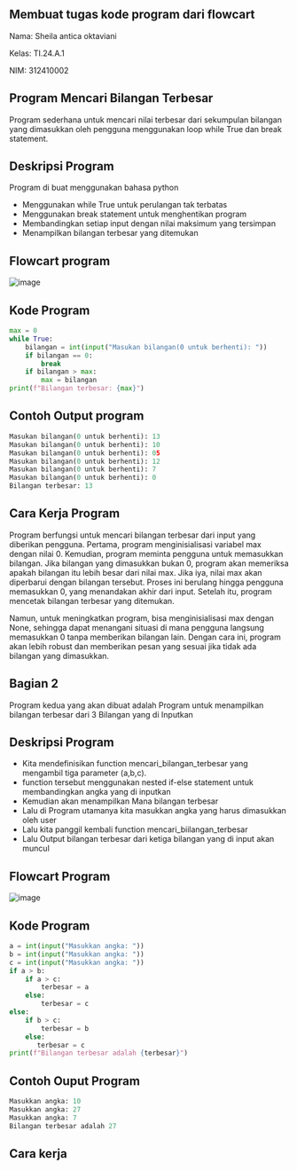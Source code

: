 ## Membuat tugas kode program dari flowcart 

Nama: Sheila antica oktaviani

Kelas: TI.24.A.1

NIM: 312410002

## Program Mencari Bilangan Terbesar
Program sederhana untuk mencari nilai terbesar dari sekumpulan bilangan yang dimasukkan oleh pengguna menggunakan loop while True dan break statement.
## Deskripsi Program
Program di buat menggunakan bahasa python
- Menggunakan while True untuk perulangan tak terbatas
- Menggunakan break statement untuk menghentikan program
- Membandingkan setiap input dengan nilai maksimum yang tersimpan
- Menampilkan bilangan terbesar yang ditemukan
## Flowcart program
![image](https://github.com/user-attachments/assets/bf214e04-74d1-4199-891a-39908f45f595)
## Kode Program
```Python
max = 0                                              
while True:                                          
    bilangan = int(input("Masukan bilangan(0 untuk berhenti): "))  
    if bilangan == 0:                               
        break                                       
    if bilangan > max:                     
        max = bilangan                     
print(f"Bilangan terbesar: {max}")
```
## Contoh Output program
```Python
Masukan bilangan(0 untuk berhenti): 13
Masukan bilangan(0 untuk berhenti): 10
Masukan bilangan(0 untuk berhenti): 05
Masukan bilangan(0 untuk berhenti): 12
Masukan bilangan(0 untuk berhenti): 7
Masukan bilangan(0 untuk berhenti): 0
Bilangan terbesar: 13
```
## Cara Kerja Program
Program berfungsi untuk mencari bilangan terbesar dari input yang diberikan pengguna. Pertama, program menginisialisasi variabel max dengan nilai 0. Kemudian, program meminta pengguna untuk memasukkan bilangan. Jika bilangan yang dimasukkan bukan 0, program akan memeriksa apakah bilangan itu lebih besar dari nilai max. Jika iya, nilai max akan diperbarui dengan bilangan tersebut. Proses ini berulang hingga pengguna memasukkan 0, yang menandakan akhir dari input. Setelah itu, program mencetak bilangan terbesar yang ditemukan. 

Namun, untuk meningkatkan program, bisa menginisialisasi max dengan None, sehingga dapat menangani situasi di mana pengguna langsung memasukkan 0 tanpa memberikan bilangan lain. Dengan cara ini, program akan lebih robust dan memberikan pesan yang sesuai jika tidak ada bilangan yang dimasukkan.
## Bagian 2
Program kedua yang akan dibuat adalah Program untuk menampilkan bilangan terbesar dari 3 Bilangan yang di Inputkan
## Deskripsi Program
- Kita mendefinisikan function mencari_bilangan_terbesar yang mengambil tiga parameter (a,b,c).
- function tersebut menggunakan nested if-else statement untuk membandingkan angka yang di inputkan
- Kemudian akan menampilkan Mana bilangan terbesar
- Lalu di Program utamanya kita masukkan angka yang harus dimasukkan oleh user
- Lalu kita panggil kembali function mencari_biilangan_terbesar
- Lalu Output bilangan terbesar dari ketiga bilangan yang di input akan muncul
## Flowcart Program
![image](https://github.com/user-attachments/assets/3b9b6196-e33f-4c38-9540-a7aabcffdacd)
## Kode Program
```Python
a = int(input("Masukkan angka: "))
b = int(input("Masukkan angka: "))
c = int(input("Masukkan angka: "))
if a > b:
    if a > c:
        terbesar = a    
    else:
        terbesar = c
else:
    if b > c:
        terbesar = b
    else:      
       terbesar = c 
print(f"Bilangan terbesar adalah {terbesar}")
```
## Contoh Ouput Program
```Python
Masukkan angka: 10
Masukkan angka: 27
Masukkan angka: 7
Bilangan terbesar adalah 27
```
## Cara kerja

  











